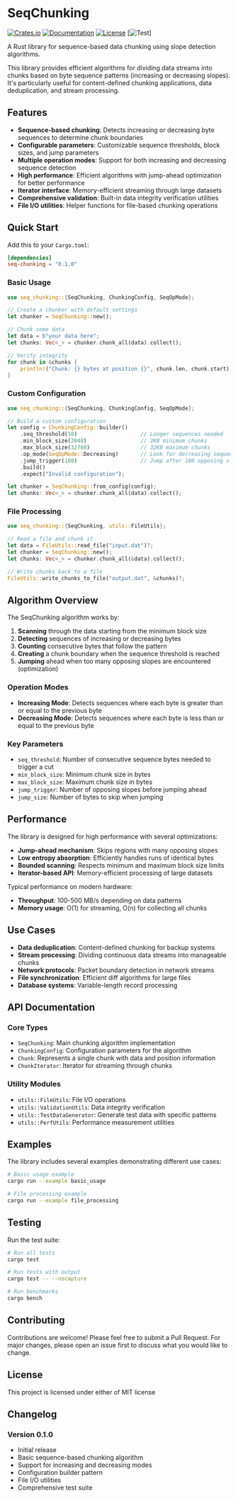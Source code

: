 # SeqChunking

[![Crates.io](https://img.shields.io/crates/v/seq-chunking.svg)](https://crates.io/crates/seq-chunking)
[![Documentation](https://docs.rs/seq-chunking/badge.svg)](https://docs.rs/seq-chunking)
[![License](https://img.shields.io/crates/l/seq-chunking.svg)](https://github.com/puntakana/seqcdc-rs#license)
[![Test](https://github.com/puntakana/seqcdc-rs/workflows/Test/badge.svg)]

A Rust library for sequence-based data chunking using slope detection algorithms.

This library provides efficient algorithms for dividing data streams into chunks based on byte sequence patterns (increasing or decreasing slopes). It's particularly useful for content-defined chunking applications, data deduplication, and stream processing.

## Features

- **Sequence-based chunking**: Detects increasing or decreasing byte sequences to determine chunk boundaries
- **Configurable parameters**: Customizable sequence thresholds, block sizes, and jump parameters
- **Multiple operation modes**: Support for both increasing and decreasing sequence detection
- **High performance**: Efficient algorithms with jump-ahead optimization for better performance
- **Iterator interface**: Memory-efficient streaming through large datasets
- **Comprehensive validation**: Built-in data integrity verification utilities
- **File I/O utilities**: Helper functions for file-based chunking operations

## Quick Start

Add this to your `Cargo.toml`:

```toml
[dependencies]
seq-chunking = "0.1.0"
```

### Basic Usage

```rust
use seq_chunking::{SeqChunking, ChunkingConfig, SeqOpMode};

// Create a chunker with default settings
let chunker = SeqChunking::new();

// Chunk some data
let data = b"your data here";
let chunks: Vec<_> = chunker.chunk_all(data).collect();

// Verify integrity
for chunk in &chunks {
    println!("Chunk: {} bytes at position {}", chunk.len, chunk.start);
}
```

### Custom Configuration

```rust
use seq_chunking::{SeqChunking, ChunkingConfig, SeqOpMode};

// Build a custom configuration
let config = ChunkingConfig::builder()
    .seq_threshold(10)                    // Longer sequences needed
    .min_block_size(2048)                 // 2KB minimum chunks
    .max_block_size(32768)                // 32KB maximum chunks
    .op_mode(SeqOpMode::Decreasing)       // Look for decreasing sequences
    .jump_trigger(100)                    // Jump after 100 opposing slopes
    .build()
    .expect("Invalid configuration");

let chunker = SeqChunking::from_config(config);
let chunks: Vec<_> = chunker.chunk_all(data).collect();
```

### File Processing

```rust
use seq_chunking::{SeqChunking, utils::FileUtils};

// Read a file and chunk it
let data = FileUtils::read_file("input.dat")?;
let chunker = SeqChunking::new();
let chunks: Vec<_> = chunker.chunk_all(&data).collect();

// Write chunks back to a file
FileUtils::write_chunks_to_file("output.dat", &chunks)?;
```

## Algorithm Overview

The SeqChunking algorithm works by:

1. **Scanning** through the data starting from the minimum block size
2. **Detecting** sequences of increasing or decreasing bytes
3. **Counting** consecutive bytes that follow the pattern
4. **Creating** a chunk boundary when the sequence threshold is reached
5. **Jumping** ahead when too many opposing slopes are encountered (optimization)

### Operation Modes

- **Increasing Mode**: Detects sequences where each byte is greater than or equal to the previous byte
- **Decreasing Mode**: Detects sequences where each byte is less than or equal to the previous byte

### Key Parameters

- `seq_threshold`: Number of consecutive sequence bytes needed to trigger a cut
- `min_block_size`: Minimum chunk size in bytes
- `max_block_size`: Maximum chunk size in bytes  
- `jump_trigger`: Number of opposing slopes before jumping ahead
- `jump_size`: Number of bytes to skip when jumping

## Performance

The library is designed for high performance with several optimizations:

- **Jump-ahead mechanism**: Skips regions with many opposing slopes
- **Low entropy absorption**: Efficiently handles runs of identical bytes
- **Bounded scanning**: Respects minimum and maximum block size limits
- **Iterator-based API**: Memory-efficient processing of large datasets

Typical performance on modern hardware:
- **Throughput**: 100-500 MB/s depending on data patterns
- **Memory usage**: O(1) for streaming, O(n) for collecting all chunks

## Use Cases

- **Data deduplication**: Content-defined chunking for backup systems
- **Stream processing**: Dividing continuous data streams into manageable chunks
- **Network protocols**: Packet boundary detection in network streams
- **File synchronization**: Efficient diff algorithms for large files
- **Database systems**: Variable-length record processing

## API Documentation

### Core Types

- `SeqChunking`: Main chunking algorithm implementation
- `ChunkingConfig`: Configuration parameters for the algorithm
- `Chunk`: Represents a single chunk with data and position information
- `ChunkIterator`: Iterator for streaming through chunks

### Utility Modules

- `utils::FileUtils`: File I/O operations
- `utils::ValidationUtils`: Data integrity verification
- `utils::TestDataGenerator`: Generate test data with specific patterns
- `utils::PerfUtils`: Performance measurement utilities

## Examples

The library includes several examples demonstrating different use cases:

```bash
# Basic usage example
cargo run --example basic_usage

# File processing example  
cargo run --example file_processing
```

## Testing

Run the test suite:

```bash
# Run all tests
cargo test

# Run tests with output
cargo test -- --nocapture

# Run benchmarks
cargo bench
```

## Contributing

Contributions are welcome! Please feel free to submit a Pull Request. For major changes, please open an issue first to discuss what you would like to change.

## License

This project is licensed under either of MIT license

## Changelog

### Version 0.1.0

- Initial release
- Basic sequence-based chunking algorithm
- Support for increasing and decreasing modes
- Configuration builder pattern
- File I/O utilities
- Comprehensive test suite
